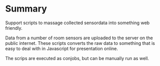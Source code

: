 # Summary
Support scripts to massage collected sensordata into something web friendly.

Data from a number of room sensors are uploaded to the server on the public internet. 
These scripts converts the raw data to something that is easy to deal with in Javascript for presentation online.

The scrips are executed as conjobs, but can be manually run as well.
